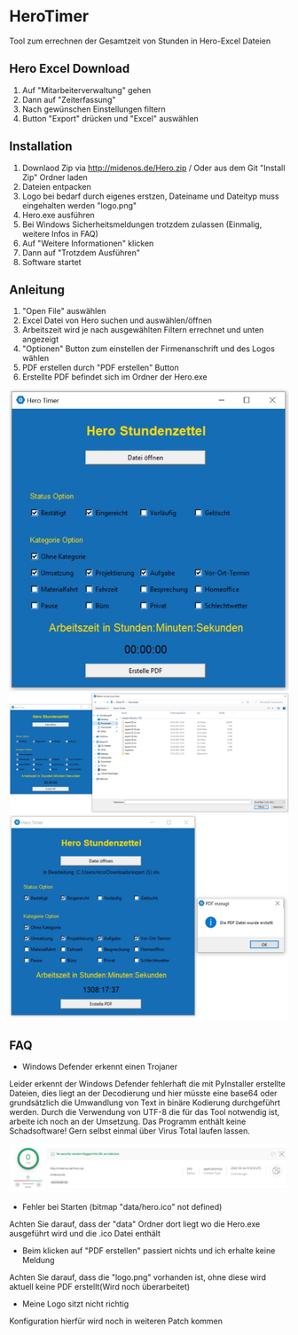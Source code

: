 # HeroTimer

Tool zum errechnen der Gesamtzeit von Stunden in Hero-Excel Dateien
## Hero Excel Download

1. Auf "Mitarbeiterverwaltung" gehen
2. Dann auf "Zeiterfassung"
3. Nach gewünschen Einstellungen filtern
4. Button "Export" drücken und "Excel" auswählen 

## Installation

1. Downlaod Zip via http://midenos.de/Hero.zip / Oder aus dem Git "Install Zip" Ordner laden
2. Dateien entpacken 
3. Logo bei bedarf durch eigenes erstzen, Dateiname und Dateityp muss eingehalten werden "logo.png"
4. Hero.exe ausführen
5. Bei Windows Sicherheitsmeldungen trotzdem zulassen (Einmalig, weitere Infos in FAQ)
6. Auf "Weitere Informationen" klicken
7. Dann auf "Trotzdem Ausführen"
8. Software startet

## Anleitung

1. "Open File" auswählen
2. Excel Datei von Hero suchen und auswählen/öffnen
4. Arbeitszeit wird je nach ausgewählten Filtern errechnet und unten angezeigt 
5. "Optionen" Button zum einstellen der Firmenanschrift und des Logos wählen  
6. PDF erstellen durch "PDF erstellen" Button 
7. Erstellte PDF befindet sich im Ordner der Hero.exe

![FAQ Pic 1](/ReadmePictures/tool_1.JPG)
![FAQ Pic 2](/ReadmePictures/tool_2.JPG)
![FAQ Pic 3](/ReadmePictures/tool_3.JPG)

## FAQ

- Windows Defender erkennt einen Trojaner

Leider erkennt der Windows Defender fehlerhaft die mit PyInstaller erstellte Dateien, dies liegt an der Decodierung und hier müsste eine base64 oder grundsätzlich die Umwandlung von Text in binäre Kodierung durchgeführt werden. Durch die Verwendung von UTF-8 die für das Tool notwendig ist, arbeite ich noch an der Umsetzung.
Das Programm enthält keine Schadsoftware! Gern selbst einmal über Virus Total laufen lassen.

![Virus Total](/ReadmePictures/VirusTotal.JPG)

- Fehler bei Starten (bitmap "data/hero.ico" not defined)

Achten Sie darauf, dass der "data" Ordner dort liegt wo die Hero.exe ausgeführt wird und die .ico Datei enthält

- Beim klicken auf "PDF erstellen" passiert nichts und ich erhalte keine Meldung

Achten Sie darauf, dass die "logo.png" vorhanden ist, ohne diese wird aktuell keine PDF erstellt(Wird noch überarbeitet)

- Meine Logo sitzt nicht richtig

Konfiguration hierfür wird noch in weiteren Patch kommen
